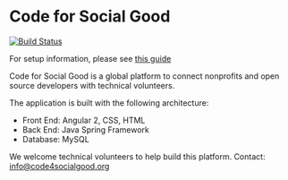 # Code for Social Good
[![Build Status](https://travis-ci.org/Code4SocialGood/c4sg-services.svg?branch=master)](https://travis-ci.org/Code4SocialGood/c4sg-services)

For setup information, please see [this guide](https://github.com/Code4SocialGood/c4sg-services/wiki)

Code for Social Good is a global platform to connect nonprofits and open source developers with technical volunteers.

The application is built with the following architecture:
- Front End: Angular 2, CSS, HTML
- Back End: Java Spring Framework
- Database: MySQL

We welcome technical volunteers to help build this platform. Contact: info@code4socialgood.org
